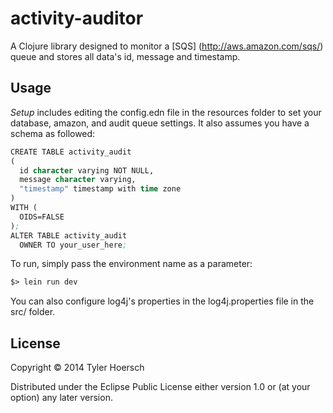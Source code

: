 # activity-auditor

A Clojure library designed to monitor a [SQS] (http://aws.amazon.com/sqs/) queue and stores all data's id, message and timestamp.

## Usage

*Setup* includes editing the config.edn file in the resources folder to set your database, amazon, and audit queue settings.  It also assumes you have a schema as followed:

```el
CREATE TABLE activity_audit
(
  id character varying NOT NULL,
  message character varying,
  "timestamp" timestamp with time zone
)
WITH (
  OIDS=FALSE
);
ALTER TABLE activity_audit
  OWNER TO your_user_here;

```

To run, simply pass the environment name as a parameter:

```el
$> lein run dev
```

You can also configure log4j's properties in the log4j.properties file in the src/ folder.

## License

Copyright © 2014 Tyler Hoersch

Distributed under the Eclipse Public License either version 1.0 or (at
your option) any later version.
